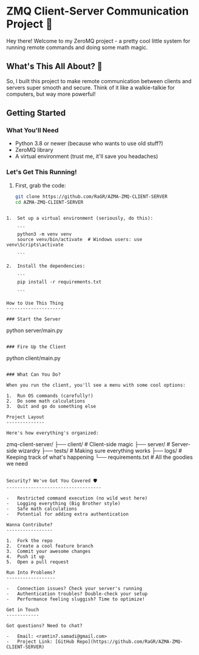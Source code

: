# ZMQ Client-Server Communication Project 🤖

Hey there! Welcome to my ZeroMQ project - a pretty cool little system for running remote commands and doing some math magic.

## What's This All About? 🤔

So, I built this project to make remote communication between clients and servers super smooth and secure. Think of it like a walkie-talkie for computers, but way more powerful!

## Getting Started

### What You'll Need
- Python 3.8 or newer (because who wants to use old stuff?)
- ZeroMQ library
- A virtual environment (trust me, it'll save you headaches)

### Let's Get This Running!

1. First, grab the code:
   ```bash
   git clone https://github.com/RaGR/AZMA-ZMQ-CLIENT-SERVER
   cd AZMA-ZMQ-CLIENT-SERVER

```

1.  Set up a virtual environment (seriously, do this):

    ```
    python3 -m venv venv
    source venv/bin/activate  # Windows users: use venv\Scripts\activate

    ```

2.  Install the dependencies:

    ```
    pip install -r requirements.txt

    ```

How to Use This Thing
---------------------

### Start the Server

```
python server/main.py

```

### Fire Up the Client

```
python client/main.py

```

### What Can You Do?

When you run the client, you'll see a menu with some cool options:

1.  Run OS commands (carefully!)
2.  Do some math calculations
3.  Quit and go do something else

Project Layout
--------------

Here's how everything's organized:

```
zmq-client-server/
├── client/         # Client-side magic
├── server/         # Server-side wizardry
├── tests/          # Making sure everything works
├── logs/           # Keeping track of what's happening
└── requirements.txt  # All the goodies we need

```

Security? We've Got You Covered 🛡️
-----------------------------------

-   Restricted command execution (no wild west here)
-   Logging everything (Big Brother style)
-   Safe math calculations
-   Potential for adding extra authentication

Wanna Contribute?
-----------------

1.  Fork the repo
2.  Create a cool feature branch
3.  Commit your awesome changes
4.  Push it up
5.  Open a pull request

Run Into Problems?
------------------

-   Connection issues? Check your server's running
-   Authentication troubles? Double-check your setup
-   Performance feeling sluggish? Time to optimize!

Get in Touch
------------

Got questions? Need to chat?

-   Email: <ramtin7.samadi@gmail.com>
-   Project Link: [GitHub Repo](https://github.com/RaGR/AZMA-ZMQ-CLIENT-SERVER)
